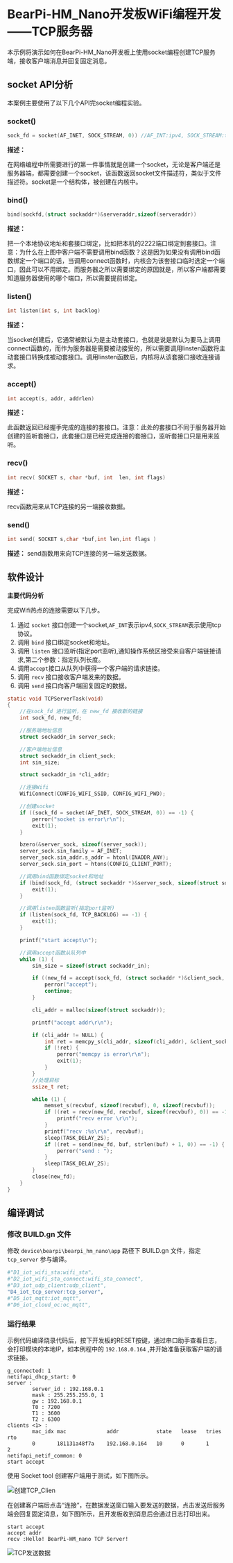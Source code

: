 # BearPi-HM_Nano开发板WiFi编程开发——TCP服务器
本示例将演示如何在BearPi-HM_Nano开发板上使用socket编程创建TCP服务端，接收客户端消息并回复固定消息。


## socket API分析
本案例主要使用了以下几个API完socket编程实验。
### socket()

```c
sock_fd = socket(AF_INET, SOCK_STREAM, 0)) //AF_INT:ipv4, SOCK_STREAM:tcp协议
```
**描述：**

在网络编程中所需要进行的第一件事情就是创建一个socket，无论是客户端还是服务器端，都需要创建一个socket，该函数返回socket文件描述符，类似于文件描述符。socket是一个结构体，被创建在内核中。
### bind()
```c
bind(sockfd,(struct sockaddr*)&serveraddr,sizeof(serveraddr))
```
**描述：**

把一个本地协议地址和套接口绑定，比如把本机的2222端口绑定到套接口。注意：为什么在上图中客户端不需要调用bind函数？这是因为如果没有调用bind函数绑定一个端口的话，当调用connect函数时，内核会为该套接口临时选定一个端口，因此可以不用绑定。而服务器之所以需要绑定的原因就是，所以客户端都需要知道服务器使用的哪个端口，所以需要提前绑定。


### listen()
```c
int listen(int s, int backlog)
```
**描述：**

当socket创建后，它通常被默认为是主动套接口，也就是说是默认为要马上调用connect函数的，而作为服务器是需要被动接受的，所以需要调用linsten函数将主动套接口转换成被动套接口。调用linsten函数后，内核将从该套接口接收连接请求。



### accept()
```c
int accept(s, addr, addrlen)    
```
**描述：**

此函数返回已经握手完成的连接的套接口。注意：此处的套接口不同于服务器开始创建的监听套接口，此套接口是已经完成连接的套接口，监听套接口只是用来监听。

### recv()
```c
int recv( SOCKET s, char *buf, int  len, int flags)   
```
**描述：**

recv函数用来从TCP连接的另一端接收数据。

### send()
```c
int send( SOCKET s,char *buf,int len,int flags )
```
**描述：**
send函数用来向TCP连接的另一端发送数据。




## 软件设计

**主要代码分析**

完成Wifi热点的连接需要以下几步。

1. 通过 `socket` 接口创建一个socket,`AF_INT`表示ipv4,`SOCK_STREAM`表示使用tcp协议。
2. 调用 `bind` 接口绑定socket和地址。
3. 调用 `listen` 接口监听(指定port监听),通知操作系统区接受来自客户端链接请求,第二个参数：指定队列长度。
4. 调用`accept`接口从队列中获得一个客户端的请求链接。
5. 调用 `recv` 接口接收客户端发来的数据。
6. 调用 `send` 接口向客户端回复固定的数据。

```c
static void TCPServerTask(void)
{
    //在sock_fd 进行监听，在 new_fd 接收新的链接
    int sock_fd, new_fd;

    //服务端地址信息
    struct sockaddr_in server_sock;

    //客户端地址信息
    struct sockaddr_in client_sock;
    int sin_size;

    struct sockaddr_in *cli_addr;

    //连接Wifi
    WifiConnect(CONFIG_WIFI_SSID, CONFIG_WIFI_PWD);

    //创建socket
    if ((sock_fd = socket(AF_INET, SOCK_STREAM, 0)) == -1) {
        perror("socket is error\r\n");
        exit(1);
    }

    bzero(&server_sock, sizeof(server_sock));
    server_sock.sin_family = AF_INET;
    server_sock.sin_addr.s_addr = htonl(INADDR_ANY);
    server_sock.sin_port = htons(CONFIG_CLIENT_PORT);

    //调用bind函数绑定socket和地址
    if (bind(sock_fd, (struct sockaddr *)&server_sock, sizeof(struct sockaddr)) == -1) {
        exit(1);
    }

    //调用listen函数监听(指定port监听)
    if (listen(sock_fd, TCP_BACKLOG) == -1) {
        exit(1);
    }

    printf("start accept\n");

    //调用accept函数从队列中
    while (1) {
        sin_size = sizeof(struct sockaddr_in);

        if ((new_fd = accept(sock_fd, (struct sockaddr *)&client_sock, (socklen_t *)&sin_size)) == -1) {
            perror("accept");
            continue;
        }

        cli_addr = malloc(sizeof(struct sockaddr));

        printf("accept addr\r\n");

        if (cli_addr != NULL) {
            int ret = memcpy_s(cli_addr, sizeof(cli_addr), &client_sock, sizeof(struct sockaddr));
            if (!ret) {
                perror("memcpy is error\r\n");
                exit(1);
            }
        }
        //处理目标
        ssize_t ret;

        while (1) {
            memset_s(recvbuf, sizeof(recvbuf), 0, sizeof(recvbuf));
            if ((ret = recv(new_fd, recvbuf, sizeof(recvbuf), 0)) == -1) {
                printf("recv error \r\n");
            }
            printf("recv :%s\r\n", recvbuf);
            sleep(TASK_DELAY_2S);
            if ((ret = send(new_fd, buf, strlen(buf) + 1, 0)) == -1) {
                perror("send : ");
            }
            sleep(TASK_DELAY_2S);
        }
        close(new_fd);
    }
}
```

## 编译调试

### 修改 BUILD.gn 文件

修改 `device\bearpi\bearpi_hm_nano\app` 路径下 BUILD.gn 文件，指定 `tcp_server` 参与编译。
```r
#"D1_iot_wifi_sta:wifi_sta",
#"D2_iot_wifi_sta_connect:wifi_sta_connect",      
#"D3_iot_udp_client:udp_client",
"D4_iot_tcp_server:tcp_server",
#"D5_iot_mqtt:iot_mqtt",        
#"D6_iot_cloud_oc:oc_mqtt",
```   


### 运行结果

示例代码编译烧录代码后，按下开发板的RESET按键，通过串口助手查看日志，会打印模块的本地IP，如本例程中的 `192.168.0.164` ,并开始准备获取客户端的请求链接。
```
g_connected: 1
netifapi_dhcp_start: 0
server :
        server_id : 192.168.0.1
        mask : 255.255.255.0, 1
        gw : 192.168.0.1
        T0 : 7200
        T1 : 3600
        T2 : 6300
clients <1> :
        mac_idx mac             addr            state   lease   tries   rto     
        0       181131a48f7a    192.168.0.164   10      0       1       2       
netifapi_netif_common: 0
start accept
```
使用 Socket tool 创建客户端用于测试，如下图所示。

![创建TCP_Clien](../../docs/figures/D4_iot_tcp_server/创建TCP_Clien.png)

在创建客户端后点击“连接”，在数据发送窗口输入要发送的数据，点击发送后服务端会回复固定消息，如下图所示，且开发板收到消息后会通过日志打印出来。

```
start accept
accept addr
recv :Hello! BearPi-HM_nano TCP Server!
```

![TCP发送数据](../../docs/figures/D4_iot_tcp_server/TCP发送数据.png)